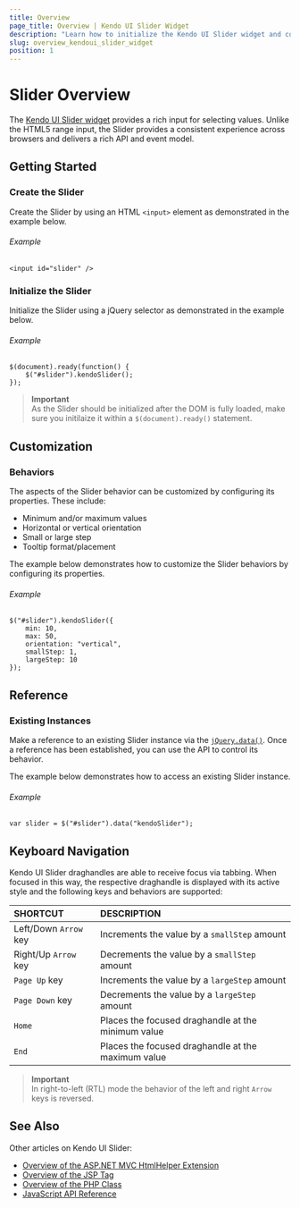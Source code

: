 ```yaml
---
title: Overview
page_title: Overview | Kendo UI Slider Widget
description: "Learn how to initialize the Kendo UI Slider widget and configure its behaviors."
slug: overview_kendoui_slider_widget
position: 1
---
```


# Slider Overview

The [Kendo UI Slider widget](http://demos.telerik.com/kendo-ui/slider) provides a rich input for selecting values. Unlike the HTML5 range input, the Slider provides a consistent experience across browsers and delivers a rich API and event model.

## Getting Started

### Create the Slider

Create the Slider by using an HTML `<input>` element as demonstrated in the example below.

###### Example

    <input id="slider" />

### Initialize the Slider

Initialize the Slider using a jQuery selector as demonstrated in the example below.

###### Example

    $(document).ready(function() {
        $("#slider").kendoSlider();
    });

> **Important**  
> As the Slider should be initialized after the DOM is fully loaded, make sure you initilaize it within a `$(document).ready()` statement.

## Customization

### Behaviors

The aspects of the Slider behavior can be customized by configuring its properties. These include:

*   Minimum and/or maximum values
*   Horizontal or vertical orientation
*   Small or large step
*   Tooltip format/placement

The example below demonstrates how to customize the Slider behaviors by configuring its properties.

###### Example

    $("#slider").kendoSlider({
        min: 10,
        max: 50,
        orientation: "vertical",
        smallStep: 1,
        largeStep: 10
    });

## Reference

### Existing Instances

Make a reference to an existing Slider instance via the [`jQuery.data()`](http://api.jquery.com/jQuery.data/). Once a reference has been established, you can use the API to control its behavior.

The example below demonstrates how to access an existing Slider instance.

###### Example

    var slider = $("#slider").data("kendoSlider");

## Keyboard Navigation

Kendo UI Slider draghandles are able to receive focus via tabbing. When focused in this way, the respective draghandle is displayed with its active style and the following keys and behaviors are supported:

| SHORTCUT						| DESCRIPTION				                         |
|:---                           |:---                                                |
| Left/Down `Arrow` key         | Increments the value by a `smallStep` amount       |
| Right/Up `Arrow` key          | Decrements the value by a `smallStep` amount       |
| `Page Up` key                 | Increments the value by a `largeStep` amount       |
| `Page Down` key               | Decrements the value by a `largeStep` amount       |
| `Home`                        | Places the focused draghandle at the minimum value |
| `End`                         | Places the focused draghandle at the maximum value |

> **Important**  
> In right-to-left (RTL) mode the behavior of the left and right `Arrow` keys is reversed.

## See Also

Other articles on Kendo UI Slider:

* [Overview of the ASP.NET MVC HtmlHelper Extension](/aspnet-mvc/helpers/slider/overview)
* [Overview of the JSP Tag](/jsp/tags/slider/overview)
* [Overview of the PHP Class](/php/widgets/slider/overview)
* [JavaScript API Reference](/api/javascript/ui/slider)

